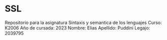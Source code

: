 # SSL
Repositorio para la asignatura Sintaxis y semantica de los lenguajes
Curso: K2006
Año de cursada: 2023
Nombre: Elias
Apellido: Puddini
Legajo: 2039795
